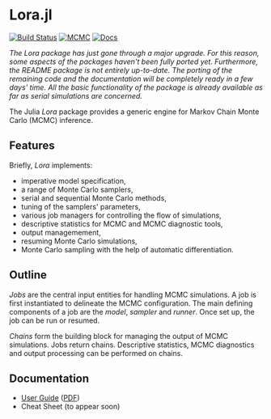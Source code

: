 Lora.jl
==============================

[![Build Status](https://travis-ci.org/JuliaStats/MCMC.jl.png)](https://travis-ci.org/JuliaStats/MCMC.jl)
[![MCMC](http://pkg.julialang.org/badges/MCMC_release.svg)](http://pkg.julialang.org/?pkg=MCMC&ver=release)
[![Docs](https://readthedocs.org/projects/mcmcjl/badge/?version=latest)](http://mcmcjl.readthedocs.org/en/latest/)

*The *Lora* package has just gone through a major upgrade. For this reason, some aspects of the packages haven't been
fully ported yet. Furthermore, the README package is not entirely up-to-date. The porting of the remaining code and
the documentation will be completely ready in a few days' time. All the basic functionality of the package is already
available as far as serial simulations are concerned.*

The Julia *Lora* package provides a generic engine for Markov Chain Monte Carlo (MCMC) inference.


Features
------------------------------

Briefly, *Lora* implements:

* imperative model specification,
* a range of Monte Carlo samplers,
* serial and sequential Monte Carlo methods,
* tuning of the samplers' parameters,
* various job managers for controlling the flow of simulations,
* descriptive statistics for MCMC and MCMC diagnostic tools,
* output managemement,
* resuming Monte Carlo simulations,
* Monte Carlo sampling with the help of automatic differentiation.


Outline
------------------------------

*Jobs* are the central input entities for handling MCMC simulations. A job is first instantiated to delineate the MCMC
configuration. The main defining components of a job are the *model*, *sampler* and *runner*. Once set up, the job can
be run or resumed.

*Chains* form the building block for managing the output of MCMC simulations. Jobs return chains. Descriptive
statistics, MCMC diagnostics and output processing can be performed on chains.


Documentation
------------------------------

* [User Guide](http://mcmcjl.readthedocs.org/en/latest/) ([PDF](https://readthedocs.org/projects/mcmcjl/downloads/pdf/latest/))
* Cheat Sheet (to appear soon)
